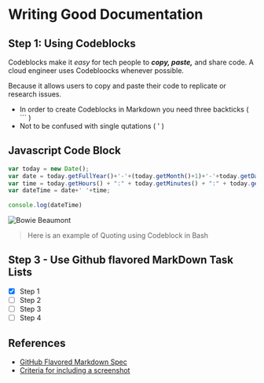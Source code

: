 # Writing Good Documentation

## Step 1: Using Codeblocks

Codeblocks make it *easy* for tech people to **_copy, paste,_** and share code. A cloud engineer uses Codebloocks whenever possible.

Because it allows users to copy and paste their code to replicate or research issues.

- In order to create Codeblocks in Markdown you need three backticks ( ``` )
- Not to be confused with single qutations ( ' )


## Javascript Code Block
```javascript
var today = new Date();
var date = today.getFullYear()+'-'+(today.getMonth()+1)+'-'+today.getDate();
var time = today.getHours() + ":" + today.getMinutes() + ":" + today.getSeconds();
var dateTime = date+' '+time;
 
console.log(dateTime)

```
![Bowie   Beaumont](https://github.com/grover47/github-docs-examples/assets/10213341/922bd712-ab04-42de-84b0-70fa329476b2)

> Here is an example of Quoting using Codeblock in Bash


## Step 3 - Use Github flavored MarkDown Task Lists

- [x] Step 1
- [ ] Step 2
- [ ] Step 3
- [ ] Step 4

## References

- [GitHub Flavored Markdown Spec](https://github.github.com/gfm/#what-is-github-flavored-markdown-)
- [Criteria for including a screenshot](https://docs.github.com/en/contributing/writing-for-github-docs/creating-screenshots#criteria-for-including-a-screenshot)
 
